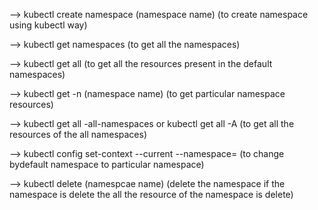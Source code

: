 -->  kubectl create namespace (namespace name)  (to create namespace using kubectl way)

--> kubectl get namespaces (to get all the namespaces)

--> kubectl get all (to get all the resources present in the default namespaces)

--> kubectl get -n (namespace name) (to get particular namespace resources)

--> kubectl get all -all-namespaces  or kubectl get all -A (to get all the resources of the all namespaces)

--> kubectl config set-context --current --namespace=<namespace name> (to change bydefault namespace to particular namespace)

--> kubectl delete (namespcae name) (delete the namespace if the namespace is delete the all the resource of the namespace is delete)
